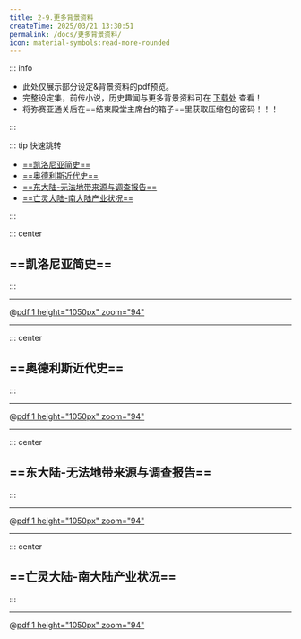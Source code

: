 ```yaml
---
title: 2-9.更多背景资料
createTime: 2025/03/21 13:30:51
permalink: /docs/更多背景资料/
icon: material-symbols:read-more-rounded
---
```

::: info
- 此处仅展示部分设定&背景资料的pdf预览。
- 完整设定集，前传小说，历史趣闻与更多背景资料可在 [下载处](/Docs-For-TUW/docs/下载/) 查看！
- 将弥赛亚通关后在==结束殿堂主席台的箱子==里获取压缩包的密码！！！

:::

::: tip 快速跳转
- [==凯洛尼亚简史==](#凯洛尼亚简史)
- [==奥德利斯近代史==](#奥德利斯近代史)
- [==东大陆-无法地带来源与调查报告==](#东大陆-无法地带来源与调查报告)
- [==亡灵大陆-南大陆产业状况==](#亡灵大陆-南大陆产业状况)

:::

::: center
## ==凯洛尼亚简史==
:::

---

@[pdf 1 height="1050px" zoom="94"](/背景设定/凯洛尼亚简史.pdf)

---

::: center
## ==奥德利斯近代史==
:::

---

@[pdf 1 height="1050px" zoom="94"](/背景设定/奥德利斯近代史.pdf)

---

::: center
## ==东大陆-无法地带来源与调查报告==
:::

---

@[pdf 1 height="1050px" zoom="94"](/背景设定/无法地带来源与调查报告.pdf)

---

::: center
## ==亡灵大陆-南大陆产业状况==
:::

---

@[pdf 1 height="1050px" zoom="94"](/背景设定/南大陆产业状况.pdf)